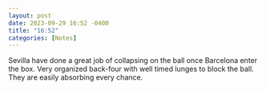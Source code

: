 ```yaml
---
layout: post
date: 2023-09-29 16:52 -0400
title: "16:52"
categories: [Notes]
---
```


Sevilla have done a great job of collapsing on the ball once Barcelona enter the box. Very organized back-four with well timed lunges to block the ball. They are easily absorbing every chance.